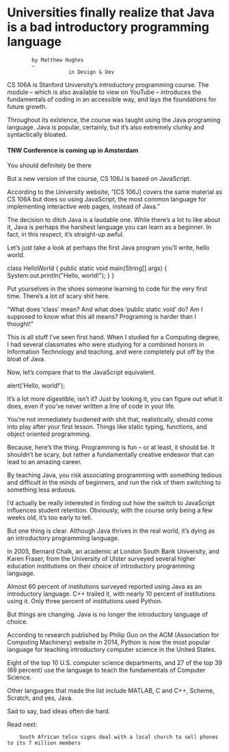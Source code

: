 Universities finally realize that Java is a bad introductory programming language
=================================================================================


            by Matthew Hughes
            — 
                        in Design & Dev


CS 106A is Stanford University’s introductory programming course. The module – which is also available to view on YouTube – introduces the fundamentals of coding in an accessible way, and lays the foundations for future growth.

Throughout its existence, the course was taught using the Java programing language. Java is popular, certainly, but it’s also extremely clunky and syntactically bloated.

#### TNW Conference is coming up in Amsterdam

You should definitely be there

But a new version of the course, CS 106J is based on JavaScript.

According to the University website, “[CS 106J] covers the same material as CS 106A but does so using JavaScript, the most common language for implementing interactive web pages, instead of Java.”

The decision to ditch Java is a laudable one. While there’s a lot to like about it, Java is perhaps the harshest language you can learn as a beginner. In fact, in this respect, it’s straight-up awful.

Let’s just take a look at perhaps the first Java program you’ll write, hello world.

class HelloWorld {
public static void main(String[] args) {
System.out.println("Hello, world!");
}
}

Put yourselves in the shoes someone learning to code for the very first time. There’s a lot of scary shit here.

“What does ‘class’ mean? And what does ‘public static void’ do? Am I supposed to know what this all means? Programing is harder than I thought!”

This is all stuff I’ve seen first hand. When I studied for a Computing degree, I had several classmates who were studying for a combined honors in Information Technology and teaching, and were completely put off by the bloat of Java.

Now, let’s compare that to the JavaScript equivalent.

alert('Hello, world!');

It’s a lot more digestible, isn’t it? Just by looking it, you can figure out what it does, even if you’ve never written a line of code in your life.

You’re not immediately burdened with shit that, realistically, should come into play after your first lesson. Things like static typing, functions, and object oriented programming.

Because, here’s the thing. Programming is fun – or at least, it should be. It shouldn’t be scary, but rather a fundamentally creative endeavor that can lead to an amazing career.

By teaching Java, you risk associating programming with something tedious and difficult in the minds of beginners, and run the risk of them switching to something less arduous.

I’d actually be really interested in finding out how the switch to JavaScript influences student retention. Obviously, with the course only being a few weeks old, it’s too early to tell.

But one thing is clear. Although Java thrives in the real world, it’s dying as an introductory programming language.

In 2005, Bernard Chalk, an academic at London South Bank University, and Karen Fraser, from the University of Ulster surveyed several higher education institutions on their choice of introductory programming language.



Almost 60 percent of institutions surveyed reported using Java as an introductory language. C++ trailed it, with nearly 10 percent of institutions using it. Only three percent of institutions used Python.

But things are changing. Java is no longer the introductory language of choice.

According to research published by Philip Guo on the ACM (Association for Computing Machinery) website in 2014, Python is now the most popular language for teaching introductory computer science in the United States.

Eight of the top 10 U.S. computer science departments, and 27 of the top 39 (69 percent) use the language to teach the fundamentals of Computer Science.

Other languages that made the list include MATLAB, C and C++, Scheme, Scratch, and yes, Java.

Sad to say, bad ideas often die hard.


Read next:

        South African telco signs deal with a local church to sell phones to its 7 million members    
